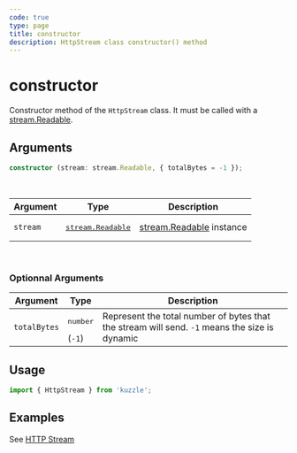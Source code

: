```yaml
---
code: true
type: page
title: constructor
description: HttpStream class constructor() method
---
```


# constructor

Constructor method of the `HttpStream` class. It must be called with a [stream.Readable](https://nodejs.org/docs/latest-v14.x/api/stream.html#stream_class_stream_readable).

## Arguments

```ts
constructor (stream: stream.Readable, { totalBytes = -1 });
```

<br/>

| Argument | Type                                                                                                            | Description                                                                                                   |
| -------- | --------------------------------------------------------------------------------------------------------------- | ------------------------------------------------------------------------------------------------------------- |
| `stream` | <pre>[stream.Readable](https://nodejs.org/docs/latest-v14.x/api/stream.html#stream_class_stream_readable)</pre> | [stream.Readable](https://nodejs.org/docs/latest-v14.x/api/stream.html#stream_class_stream_readable) instance |

<br/>

### Optionnal Arguments

| Argument     | Type                             | Description                                                                                   |
| ------------ | -------------------------------- | --------------------------------------------------------------------------------------------- |
| `totalBytes` | <pre>number</pre>(`-1`) | Represent the total number of bytes that the stream will send. `-1` means the size is dynamic |

## Usage

```ts
import { HttpStream } from 'kuzzle';
```

## Examples

See [HTTP Stream](/core/2/guides/develop-on-kuzzle/api-controllers#http-streams)

